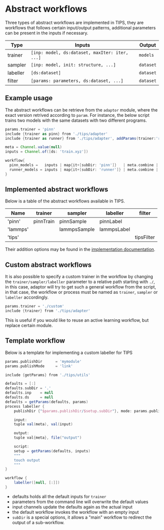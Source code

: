 # Abstract workflows

Three types of abstract workflows are implemented in TIPS, they are workflows
that follows certain input/output patterns, additional parameters can be present
in the inputs if necessary.

| Type     | Inputs                                         | Output    |
|----------|------------------------------------------------|-----------|
| trainer  | `[inp: model, ds:dataset, maxIter: iter, ...]` | `models`  |
| sampler  | `[inp: model, init: structure, ...]`           | `dataset` |
| labeller | `[ds:dataset]`                                 | `dataset` |
| filter   | `[params: parameters, ds:dataset, ...]`        | `dataset` |

## Example usage

The abstract workflows can be retrieve from the `adaptor` module, where the
exact version retrived according to `param`. For instance, the below script
trains two models with the same datasets with two different programs.

```groovy
params.trainer = 'pinn'
include {trainer as pinn} from './tips/adapter'
include {trainer as runner} from './tips/adapter', addParams(trainer:'runner')

meta = Channel.value(null)
inputs = Channel.of([ds: 'train.xyz'])

workflow{
  pinn_models =   inputs | map{it+[subDir: 'pinn']}   | meta.combine | pinn
  runner_models = inputs | map{it+[subDir: 'runner']} | meta.combine | runner
}
```

## Implemented abstract workflows

Below is a table of the abstract workflows available in TIPS.

| Name     | trainer   | sampler      | labeller    | filter     |
|----------|-----------|--------------|-------------|------------|
| 'pinn'   | pinnTrain | pinnSample   | pinnLabel   |            |
| 'lammps' |           | lammpsSample | lammpsLabel |            |
| 'tips'   |           |              |             | tipsFilter |

Their addition options may be found in the [implementation
documentation](./implmentation.md).

## Custom abstract workflows
It is also possible to specify a custom trainer in the workflow by changing the
`trainer/sampler/labeller` parameter to a relative path starting with `./`, in
this case, adaptor will try to get such a general workflow from the script, in
that case, the workflow or process must be named as `trainer`, `sampler` or
`labeller` accordingly.

```groovy
params.trainer = './custom'
include {trainer} from './tips/adapter'
```

This is useful if you would like to reuse an active learning workflow, but
replace certain module.

## Template workflow
Below is a template for implementing a custom labeller for TIPS

```groovy
params.publishDir      = 'mymodule'
params.publishMode     = 'link'

include {getParams} from './tips/utils'

defaults = [:]
defaults.subDir = '.'
defaults.inp    = null
defaults.ds     = null
defaults = getParams(defaults, params)
process labeller {
    publishDir {"$params.publishDir/$setup.subDir"}, mode: params.publishMode

    input:
    tuple val(meta), val(input)

    output:
    tuple val{meta}, file("output") 

    script:
    setup = getParams(defaults, inputs)
    """
    touch output
    """
}

workflow {
    labeller([null, [:]])
}
```

- defaults holds all the default inputs for `trainer`
- parameters from the command line will overwrite the default values
- input channels update the defaults again as the actual input
- the default workflow invokes the workflow with an empty input
- `subDir` is a special options, it allows a "main" workflow to redirect the
  output of a sub-workflow.
